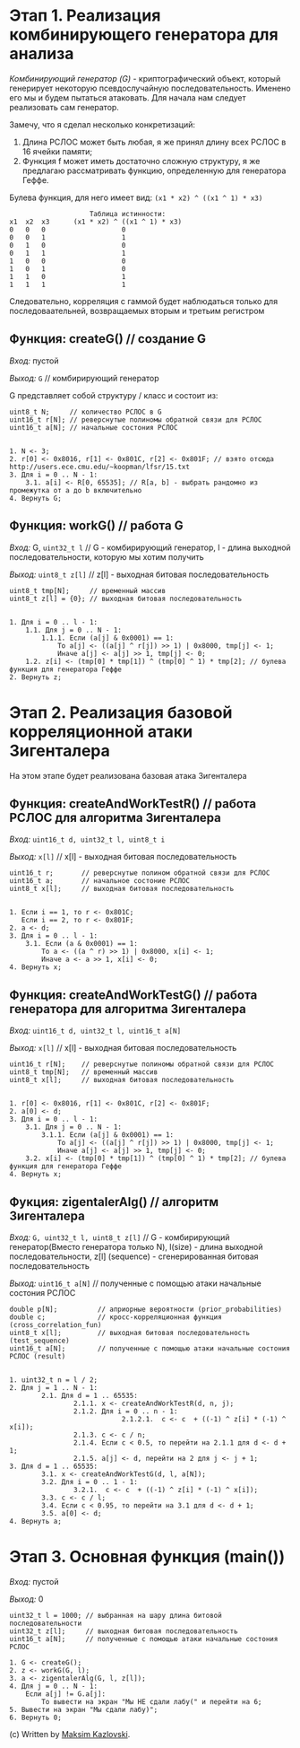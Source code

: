 Этап 1. Реализация комбинирующего генератора для анализа
=========================

*Комбинирующий генератор (G)* - криптографический объект, который генерирует некоторую псевдослучайную последовательность.
Именено его мы и будем пытаться атаковать. Для начала нам следует реализовать сам генератор.

Замечу, что я сделал несколько конкретизаций:
1) Длина РСЛОС может быть любая, я же принял длину всех РСЛОС в 16 ячейки памяти;
2) Функция f может иметь достаточно сложную структуру, я же предлагаю рассматривать функцию, определенную для генератора Геффе.
	
Булева функция, для него имеет вид: `(x1 * x2) ^ ((x1 ^ 1) * x3)`
	
	                    Таблица истинности:	
	x1	x2	x3		(x1 * x2) ^ ((x1 ^ 1) * x3)
	0	0	0		            0
	0	0	1		            1	
	0	1	0		            0
	0	1	1		            1
	1	0	0		            0
	1	0	1		            0
	1	1	0		            1
	1	1	1		            1

Следовательно, корреляция с гаммой будет наблюдаться только для последоваательней, возвращаемых вторым и третьим регистром 


Функция: createG() // создание G 
--------------------------  

*Вход:*  пустой 

*Выход:* `G` // комбирирующий генератор


G представляет собой структуру / класс и состоит из:
    
    uint8_t N;     // количество РСЛОС в G	
	uint16_t r[N]; // реверснутые полиномы обратной связи для РСЛОС
	uint16_t a[N]; // начальные состония РСЛОС	

	
    1. N <- 3;
    2. r[0] <- 0x8016, r[1] <- 0x801C, r[2] <- 0x801F; // взято отсюда http://users.ece.cmu.edu/~koopman/lfsr/15.txt
    3. Для i = 0 .. N - 1:			 
        3.1. a[i] <- R[0, 65535]; // R[a, b] - выбрать рандомно из промежутка от a до b включительно
    4. Вернуть G;
	
	
Функция: workG() // работа G
--------------------------  

*Вход:*  G, `uint32_t l` // G - комбирирующий генератор, l - длина выходной последовательности, которую мы хотим получить

*Выход:* `uint8_t z[l]`  // z[l] - выходная битовая последовательность


    uint8_t tmp[N];     // временный массив    
    uint8_t z[l] = {0}; // выходная битовая последовательность


    1. Для i = 0 .. l - 1:
        1.1. Для j = 0 .. N - 1:
            1.1.1. Если (a[j] & 0x0001) == 1:
                То a[j] <- ((a[j] ^ r[j]) >> 1) | 0x8000, tmp[j] <- 1;
                Иначе a[j] <- a[j] >> 1, tmp[j] <- 0;
        1.2. z[i] <- (tmp[0] * tmp[1]) ^ (tmp[0] ^ 1) * tmp[2]; // булева функция для генератора Геффе
    2. Вернуть z;
		
		
Этап 2. Реализация базовой корреляционной атаки Зигенталера
=========================


На этом этапе будет реализована базовая атака Зигенталера


Функция: createAndWorkTestR() // работа РСЛОС для алгоритма Зигенталера
--------------------------  

*Вход:*  `uint16_t d, uint32_t l, uint8_t i`

*Выход:* `x[l]` // x[l] - выходная битовая последовательность


    uint16_t r;       // реверснутые полином обратной связи для РСЛОС
    uint16_t a;       // начальное состоние РСЛОС
    uint8_t x[l];     // выходная битовая последовательность


    1. Если i == 1, то r <- 0x801C;
       Если i == 2, то r <- 0x801F;  		 
    2. a <- d;
    3. Для i = 0 .. l - 1:	
        3.1. Если (a & 0x0001) == 1:
            То a <- ((a ^ r) >> 1) | 0x8000, x[i] <- 1;
            Иначе a <- a >> 1, x[i] <- 0;	
    4. Вернуть x;

Функция: createAndWorkTestG() // работа генератора для алгоритма Зигенталера
--------------------------  

*Вход:*  `uint16_t d, uint32_t l, uint16_t a[N] `
 
*Выход:* `x[l]` // x[l] - выходная битовая последовательность


    uint16_t r[N];    // реверснутые полиномы обратной связи для РСЛОС
    uint8_t tmp[N];   // временный массив
    uint8_t x[l];     // выходная битовая последовательность


    1. r[0] <- 0x8016, r[1] <- 0x801C, r[2] <- 0x801F; 		 
    2. a[0] <- d;
    3. Для i = 0 .. l - 1:
        3.1. Для j = 0 .. N - 1:
            3.1.1. Если (a[j] & 0x0001) == 1:
                То a[j] <- ((a[j] ^ r[j]) >> 1) | 0x8000, tmp[j] <- 1;
                Иначе a[j] <- a[j] >> 1, tmp[j] <- 0;
        3.2. x[i] <- (tmp[0] * tmp[1]) ^ (tmp[0] ^ 1) * tmp[2]; // булева функция для генератора Геффе
    4. Вернуть x;


Фукция: zigentalerAlg() // алгоритм Зигенталера
--------------------------  

*Вход:* `G, uint32_t l, uint8_t z[l]` // G - комбирирующий генератор(Вместо генератора только N), l(size) - длина выходной последовательности, z[l] (sequence) - сгенерированная битовая последовательность

*Выход:* `uint16_t a[N]`              // полученные с помощью атаки начальные состония РСЛОС


    double p[N];          // априорные вероятности (prior_probabilities)
    double c;             // кросс-корреляционная функция (cross_correlation_fun)
    uint8_t x[l];         // выходная битовая последовательность (test_sequence)
    uint16_t a[N];        // полученные с помощью атаки начальные состония РСЛОС (result)


    1. uint32_t n = l / 2;
    2. Для j = 1 .. N - 1:
            2.1. Для d = 1 .. 65535:
                    2.1.1. x <- createAndWorkTestR(d, n, j);
                    2.1.2. Для i = 0 .. n - 1:
                                2.1.2.1.  с <- c  + ((-1) ^ z[i] * (-1) ^ x[i]);
                    2.1.3. c <- c / n;
                    2.1.4. Если c < 0.5, то перейти на 2.1.1 для d <- d + 1;
                    2.1.5. a[j] <- d, перейти на 2 для j <- j + 1;							
    3. Для d = 1 .. 65535:
            3.1. x <- createAndWorkTestG(d, l, a[N]);
            3.2. Для i = 0 .. 1 - 1:
                    3.2.1.  с <- c  + ((-1) ^ z[i] * (-1) ^ x[i]);
            3.3. c <- c / l;
            3.4. Если c < 0.95, то перейти на 3.1 для d <- d + 1;
            3.5. a[0] <- d;			
    4. Вернуть a;


Этап 3. Основная функция (main())
=========================

*Вход:* пустой

*Выход:* 0	

    uint32_t l = 1000; // выбранная на шару длина битовой последовательности
    uint32_t z[l];     // выходная битовая последовательность
    uint16_t a[N];     // полученные с помощью атаки начальные состония РСЛОС

    1. G <- createG();
    2. z <- workG(G, l);
    3. a <- zigentalerAlg(G, l, z[l]);
    4. Для j = 0 .. N - 1:
        Если a[j] != G.a[j]:
            То вывести на экран "Мы НЕ сдали лабу(" и перейти на 6;
    5. Вывести на экран "Мы сдали лабу)";
    6. Вернуть 0;

(c) Written by [Maksim Kazlovski](https://github.com/MaksimKazlovski/). 
